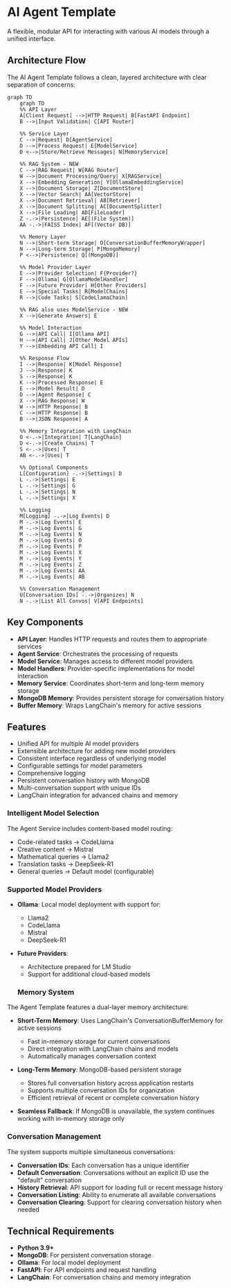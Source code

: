 # AI Agent Template

A flexible, modular API for interacting with various AI models through a unified interface.

## Architecture Flow

The AI Agent Template follows a clean, layered architecture with clear separation of concerns:

```mermaid
graph TD
    graph TD
    %% API Layer
    A[Client Request] -->|HTTP Request| B[FastAPI Endpoint]
    B -->|Input Validation| C[API Router]
    
    %% Service Layer 
    C -->|Request| D[AgentService]
    D -->|Process Request| E[ModelService]
    D <-->|Store/Retrieve Messages| N[MemoryService]
    
    %% RAG System - NEW
    C -->|RAG Request| W[RAG Router]
    W -->|Document Processing/Query| X[RAGService]
    X -->|Embedding Generation| Y[OllamaEmbeddingService]
    X -->|Document Storage| Z[DocumentStore]
    X -->|Vector Search| AA[VectorStore]
    X -->|Document Retrieval| AB[Retriever]
    X -->|Document Splitting| AC[DocumentSplitter]
    X -->|File Loading| AD[FileLoader]
    Z -.->|Persistence| AE[(File System)]
    AA -.->|FAISS Index| AF[(Vector DB)]
    
    %% Memory Layer
    N -->|Short-term Storage| O[ConversationBufferMemoryWrapper]
    N -->|Long-term Storage| P[MongoMemory]
    P <-->|Persistence| Q[(MongoDB)]
    
    %% Model Provider Layer
    E -->|Provider Selection| F{Provider?}
    F -->|Ollama| G[OllamaModelHandler]
    F -->|Future Provider| H[Other Providers]
    E -->|Special Tasks| R[ModelChains]
    R -->|Code Tasks| S[CodeLlamaChain]
    
    %% RAG also uses ModelService - NEW
    X -->|Generate Answers| E
    
    %% Model Interaction
    G -->|API Call| I[Ollama API]
    H -->|API Call| J[Other Model APIs]
    Y -->|Embedding API Call| I
    
    %% Response Flow
    I -->|Response| K[Model Response]
    J -->|Response| K
    S -->|Response| K
    K -->|Processed Response| E
    E -->|Model Result| D
    D -->|Agent Response| C
    X -->|RAG Response| W
    W -->|HTTP Response| B
    C -->|HTTP Response| B
    B -->|JSON Response| A
    
    %% Memory Integration with LangChain
    O <-.->|Integration| T[LangChain]
    D <-.->|Create Chains| T
    S <-.->|Uses| T
    AB <-.->|Uses| T
    
    %% Optional Components
    L[Configuration] -.->|Settings| D
    L -.->|Settings| E
    L -.->|Settings| G
    L -.->|Settings| N
    L -.->|Settings| X
    
    %% Logging
    M[Logging] -.->|Log Events| D
    M -.->|Log Events| E
    M -.->|Log Events| G
    M -.->|Log Events| N
    M -.->|Log Events| O
    M -.->|Log Events| P
    M -.->|Log Events| X
    M -.->|Log Events| Y
    M -.->|Log Events| Z
    M -.->|Log Events| AA
    M -.->|Log Events| AB
    
    %% Conversation Management
    U[Conversation IDs] -.->|Organizes| N
    N -.->|List All Convos| V[API Endpoints]
```

## Key Components

- **API Layer**: Handles HTTP requests and routes them to appropriate services
- **Agent Service**: Orchestrates the processing of requests
- **Model Service**: Manages access to different model providers
- **Model Handlers**: Provider-specific implementations for model interaction
- **Memory Service**: Coordinates short-term and long-term memory storage
- **MongoDB Memory**: Provides persistent storage for conversation history
- **Buffer Memory**: Wraps LangChain's memory for active sessions

## Features

- Unified API for multiple AI model providers
- Extensible architecture for adding new model providers
- Consistent interface regardless of underlying model
- Configurable settings for model parameters
- Comprehensive logging
- Persistent conversation history with MongoDB
- Multi-conversation support with unique IDs
- LangChain integration for advanced chains and memory

### Intelligent Model Selection

The Agent Service includes content-based model routing:

- Code-related tasks → CodeLlama
- Creative content → Mistral
- Mathematical queries → Llama2
- Translation tasks → DeepSeek-R1
- General queries → Default model (configurable)

### Supported Model Providers

- **Ollama**: Local model deployment with support for:
  - Llama2
  - CodeLlama
  - Mistral
  - DeepSeek-R1
  
- **Future Providers**:
  - Architecture prepared for LM Studio
  - Support for additional cloud-based models

  ### Memory System

The Agent Template features a dual-layer memory architecture:

- **Short-Term Memory**: Uses LangChain's ConversationBufferMemory for active sessions
  - Fast in-memory storage for current conversations
  - Direct integration with LangChain chains and models
  - Automatically manages conversation context

- **Long-Term Memory**: MongoDB-based persistent storage
  - Stores full conversation history across application restarts
  - Supports multiple conversation IDs for organization
  - Efficient retrieval of recent or complete conversation history

- **Seamless Fallback**: If MongoDB is unavailable, the system continues working with in-memory storage only

### Conversation Management

The system supports multiple simultaneous conversations:

- **Conversation IDs**: Each conversation has a unique identifier
- **Default Conversation**: Conversations without an explicit ID use the "default" conversation
- **History Retrieval**: API support for loading full or recent message history
- **Conversation Listing**: Ability to enumerate all available conversations
- **Conversation Clearing**: Support for clearing conversation history when needed

## Technical Requirements

- **Python 3.9+**
- **MongoDB**: For persistent conversation storage
- **Ollama**: For local model deployment
- **FastAPI**: For API endpoints and request handling
- **LangChain**: For conversation chains and memory integration